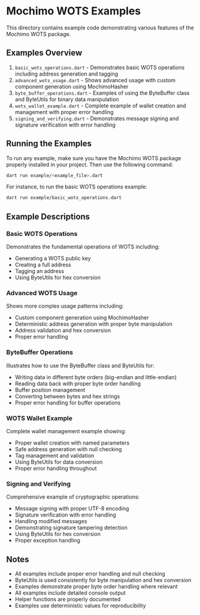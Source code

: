 # Mochimo WOTS Examples

This directory contains example code demonstrating various features of the Mochimo WOTS package.

## Examples Overview

1. `basic_wots_operations.dart` - Demonstrates basic WOTS operations including address generation and tagging
2. `advanced_wots_usage.dart` - Shows advanced usage with custom component generation using MochimoHasher
3. `byte_buffer_operations.dart` - Examples of using the ByteBuffer class and ByteUtils for binary data manipulation
4. `wots_wallet_example.dart` - Complete example of wallet creation and management with proper error handling
5. `signing_and_verifying.dart` - Demonstrates message signing and signature verification with error handling

## Running the Examples

To run any example, make sure you have the Mochimo WOTS package properly installed in your project. Then use the following command:

```bash
dart run example/<example_file>.dart
```

For instance, to run the basic WOTS operations example:

```bash
dart run example/basic_wots_operations.dart
```

## Example Descriptions

### Basic WOTS Operations
Demonstrates the fundamental operations of WOTS including:
- Generating a WOTS public key
- Creating a full address
- Tagging an address
- Using ByteUtils for hex conversion

### Advanced WOTS Usage
Shows more complex usage patterns including:
- Custom component generation using MochimoHasher
- Deterministic address generation with proper byte manipulation
- Address validation and hex conversion
- Proper error handling

### ByteBuffer Operations
Illustrates how to use the ByteBuffer class and ByteUtils for:
- Writing data in different byte orders (big-endian and little-endian)
- Reading data back with proper byte order handling
- Buffer position management
- Converting between bytes and hex strings
- Proper error handling for buffer operations

### WOTS Wallet Example
Complete wallet management example showing:
- Proper wallet creation with named parameters
- Safe address generation with null checking
- Tag management and validation
- Using ByteUtils for data conversion
- Proper error handling throughout

### Signing and Verifying
Comprehensive example of cryptographic operations:
- Message signing with proper UTF-8 encoding
- Signature verification with error handling
- Handling modified messages
- Demonstrating signature tampering detection
- Using ByteUtils for hex conversion
- Proper exception handling

## Notes

- All examples include proper error handling and null checking
- ByteUtils is used consistently for byte manipulation and hex conversion
- Examples demonstrate proper byte order handling where relevant
- All examples include detailed console output
- Helper functions are properly documented
- Examples use deterministic values for reproducibility 